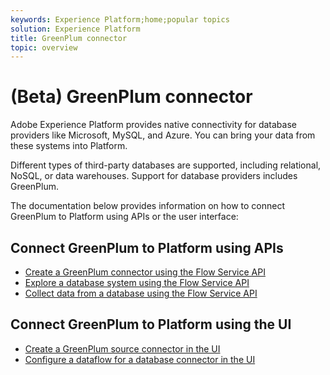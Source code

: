 ```yaml
---
keywords: Experience Platform;home;popular topics
solution: Experience Platform
title: GreenPlum connector
topic: overview
---
```


# (Beta) GreenPlum connector

Adobe Experience Platform provides native connectivity for database providers like Microsoft, MySQL, and Azure. You can bring your data from these systems into Platform.

Different types of third-party databases are supported, including relational, NoSQL, or data warehouses. Support for database providers includes GreenPlum.

The documentation below provides information on how to connect GreenPlum to Platform using APIs or the user interface:

## Connect GreenPlum to Platform using APIs

- [Create a GreenPlum connector using the Flow Service API](../../tutorials/api/create/databases/greenplum.md)
- [Explore a database system using the Flow Service API](../../tutorials/api/explore/database-nosql.md)
- [Collect data from a database using the Flow Service API](../../tutorials/api/collect/database-nosql.md)

## Connect GreenPlum to Platform using the UI

- [Create a GreenPlum source connector in the UI](../../tutorials/ui/create/databases/.md)
- [Configure a dataflow for a database connector in the UI](../../tutorials/ui/dataflow/databases.md)